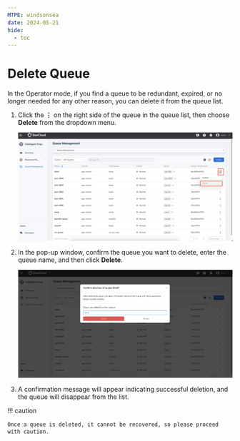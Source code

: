 ```yaml
---
MTPE: windsonsea
date: 2024-05-21
hide:
  - toc
---
```


# Delete Queue

In the Operator mode, if you find a queue to be redundant, expired, or no longer needed for any other reason, you can delete it from the queue list.

1. Click the **⋮** on the right side of the queue in the queue list, then choose **Delete** from the dropdown menu.

    ![delete](../../images/q-delete01.png)

2. In the pop-up window, confirm the queue you want to delete, enter the queue name, and then click **Delete**.

    ![confirm](../../images/delete02.png)

3. A confirmation message will appear indicating successful deletion, and the queue will disappear from the list.

!!! caution

    Once a queue is deleted, it cannot be recovered, so please proceed with caution.

